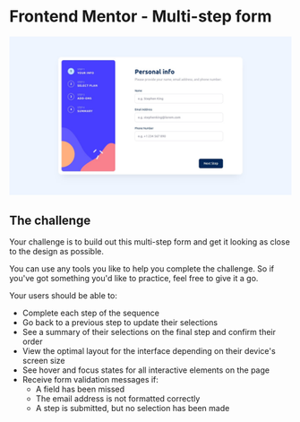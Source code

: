# Frontend Mentor - Multi-step form

![Design preview for the Multi-step form coding challenge](src/design/desktop-design-step-1.jpg)

## The challenge

Your challenge is to build out this multi-step form and get it looking as close to the design as possible.

You can use any tools you like to help you complete the challenge. So if you've got something you'd like to practice, feel free to give it a go.

Your users should be able to:

- Complete each step of the sequence
- Go back to a previous step to update their selections
- See a summary of their selections on the final step and confirm their order
- View the optimal layout for the interface depending on their device's screen size
- See hover and focus states for all interactive elements on the page
- Receive form validation messages if:
     - A field has been missed
     - The email address is not formatted correctly
     - A step is submitted, but no selection has been made
